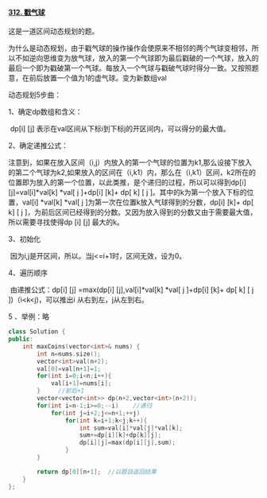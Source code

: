 

#### [312. 戳气球](https://leetcode-cn.com/problems/burst-balloons/)

这是一道区间动态规划的题。

为什么是动态规划，由于戳气球的操作操作会使原来不相邻的两个气球变相邻，所以不如逆向思维变为放气球，放入的第一个气球即为最后戳破的一个气球，放入的最后一个即为戳破第一个气球。每放入一个气球与戳破气球时得分一致。又按照题意，在前后放置一个值为1的虚气球。变为新数组val

动态规划5步曲：

1、确定dp数组和含义：

​	dp[i] [j] 表示在val区间从下标i到下标j的开区间内，可以得分的最大值。

2、确定递推公式：

​	注意到，如果在放入区间（i,j）内放入的第一个气球的位置为k1,那么设接下放入的第二个气球为k2,如果放入的区间在（i,k1）内，那么在（i,k1）区间，k2所在的位置即为放入的第一个位置，以此类推，是个递归的过程，所以可以得到dp[i] [j]=val[i]*val[k] *val[ j ]+dp[i] [k]+ dp[ k] [ j ]。其中的k为第一个放入下标的位置，val[i] *val[k] *val[ j ]为第一次在位置k放入气球得到的分数，dp[i] [k]+ dp[ k] [ j ]，为前后区间已经得到的分数。又因为放入得到的分数又由于需要最大值，所以需要寻找使得dp [i] [j] 最大的k。

3、初始化

​	因为i,j是开区间，所以。当j<=i+1时，区间无效，设为0。

4、遍历顺序

​	由递推公式：dp[i] [j] =max(dp[i] [j],val[i]*val[k] *val[ j ]+dp[i] [k]+ dp[ k] [ j ])（i<k<j)，可以推出i 从右到左，j从左到右。

5 、举例：略

```cpp
class Solution {
public:
    int maxCoins(vector<int>& nums) {
        int n=nums.size();
        vector<int>val(n+2);
        val[0]=val[n+1]=1;
        for(int i=0;i<n;i++){
            val[i+1]=nums[i];
        }     //前后+1
        vector<vector<int>> dp(n+2,vector<int>(n+2));
        for(int i=n-1;i>=0;--i)    //递归
            for(int j=i+2;j<=n+1;++j)
                for(int k=i+1;k<j;k++){
                    int sum=val[i]*val[j]*val[k];
                    sum+=dp[i][k]+dp[k][j];
                    dp[i][j]=max(dp[i][j],sum);
                }
        }

        return dp[0][n+1];  //以题目返回结果
    }
};
```

